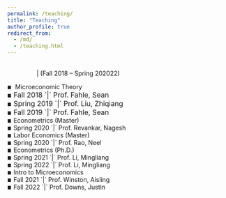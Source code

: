 ```yaml
---
permalink: /teaching/
title: "Teaching"
author_profile: true
redirect_from: 
  - /md/
  - /teaching.html
---
```


<style>
.custom-bullet {
    list-style-type: none;
    padding-left: 0;
}

.custom-bullet li::before {
    content: "\25A0"; /* Unicode character for a small square */
    font-size: 10px; /* Adjust this value to change the icon size */
    margin-right: 0.5em;
}
</style>


<span style="font-size: 14px;"> <span style="color:#fafcff">Graduate Teaching Assistant, Department of Economics, SUNY University at Buffalo</span> | (Fall 2018 – Spring 202022)</span>
<ul class="custom-bullet"> 
<li> Microeconomic Theory
  <ul class="custom-bullet">
    <font size="3">
    <li>Fall   2018 `|` Prof. Fahle, Sean
    <li>Spring 2019 `|` Prof. Liu, Zhiqiang</li>
    <li>Fall   2019 `|` Prof. Fahle, Sean</li>
    </font>
  </ul>
</li>

<li>Econometrics (Master)
  <ul class="custom-bullet">
    <li>Spring 2020 `|` Prof. Revankar, Nagesh</li>
  </ul>
</li>

<li>Labor Economics (Master)
  <ul class="custom-bullet">
    <li>Spring 2020 `|` Prof. Rao, Neel</li>
  </ul>
</li>

<li>Econometrics (Ph.D.)
  <ul class="custom-bullet">
    <li>Spring 2021 `|` Prof. Li, Mingliang</li>
    <li>Spring 2022 `|` Prof. Li, Mingliang</li>
  </ul>
</li>

<li>Intro to Microeconomics
  <ul class="custom-bullet">
    <li>Fall   2021 `|` Prof. Winston, Aisling</li>
    <li>Fall   2022 `|` Prof. Downs, Justin</li>
  </ul>
</li>
</ul>
